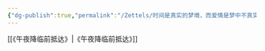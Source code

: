 ```yaml
---
{"dg-publish":true,"permalink":"/Zettels/时间是真实的梦境，而爱情是梦中不真实的镜子/"}
---
```



[[《午夜降临前抵达》\|《午夜降临前抵达》]]
